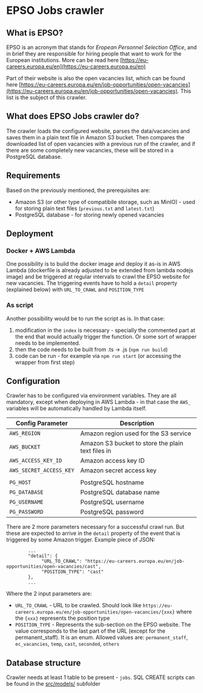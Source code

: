 # EPSO Jobs crawler

## What is EPSO?

EPSO is an acronym that stands for *Eropean Personnel Selection Office*, and in brief they are responsible for hiring people that want to work for the European institutions. More can be read here [https://eu-careers.europa.eu/en](https://eu-careers.europa.eu/en)

Part of their website is also the open vacancies list, which can be found here [https://eu-careers.europa.eu/en/job-opportunities/open-vacancies](https://eu-careers.europa.eu/en/job-opportunities/open-vacancies). This list is the subject of this crawler.

## What does EPSO Jobs crawler do?

The crawler loads the configured website, parses the data/vacancies and saves them in a plain text file in Amazon S3 bucket. Then compares the downloaded list of open vacancies with a previous run of the crawler, and if there are some completely new vacancies, these will be stored in a PostgreSQL database.

## Requirements

Based on the previously mentioned, the prerequisites are:
* Amazon S3 (or other type of compatibile storage, such as MinIO) - used for storing plain text files (`previous.txt` and `latest.txt`)
* PostgreSQL database - for storing newly opened vacancies

## Deployment

### Docker + AWS Lambda
One possibility is to build the docker image and deploy it as-is in AWS Lambda (dockerfile is already adjusted to be extended from lambda nodejs image) and be triggered at regular intervals to crawl the EPSO website for new vacancies. The triggering events have to hold a `detail` property (explained below) with `URL_TO_CRAWL` and `POSITION_TYPE`

### As script
Another possibility would be to run the script as is. In that case:
1. modification in the `index` is necessary - specially the commented part at the end that would actually trigger the function. Or some sort of wrapper needs to be implemented.
1. then the code needs to be built from .ts -> .js (`npm run build`)
1. code can be run - for example via `npm run start` (or accessing the wrapper from first step)

## Configuration

Crawler has to be configured via environment variables. They are all mandatory, except when deploying in AWS Lambda - in that case the `AWS_` variables will be automatically handled by Lambda itself.

| Config Parameter          |  Description                                                  |
| ------------------------- | ------------------------------------------------------------- |
| `AWS_REGION`              | Amazon region used for the S3 service                         |
| `AWS_BUCKET`              | Amazon S3 bucket to store the plain text files in             |
| `AWS_ACCESS_KEY_ID`       | Amazon access key ID                                          |
| `AWS_SECRET_ACCESS_KEY`   | Amazon secret access key                                      |
|   |   |
| `PG_HOST`                 | PostgreSQL hostname                                           |
| `PG_DATABASE`             | PostgreSQL database name                                      |
| `PG_USERNAME`             | PostgreSQL username                                           |
| `PG_PASSWORD`             | PostgreSQL password                                           |

There are 2 more parameters necessary for a successful crawl run. But these are expected to arrive in the `detail` property of the event that is triggered by some Amazon trigger. Example piece of JSON:
```
        ...
        "detail": { 
             "URL_TO_CRAWL": "https://eu-careers.europa.eu/en/job-opportunities/open-vacancies/cast", 
             "POSITION_TYPE": "cast" 
        },
        ...
```

Where the 2 input parameters are:
* `URL_TO_CRAWL` - URL to be crawled. Should look like `https://eu-careers.europa.eu/en/job-opportunities/open-vacancies/{xxx}` where the `{xxx}` represents the position type
* `POSITION_TYPE` - Represents the sub-section on the EPSO website. The value corresponds to the last part of the URL (except for the permanent_staff). It is an enum. Allowed values are: `permanent_staff`, `ec_vacancies`, `temp`, `cast`, `seconded`, `others`

## Database structure

Crawler needs at least 1 table to be present - `jobs`. SQL CREATE scripts can be found in the [src/models/](src/models/) subfolder